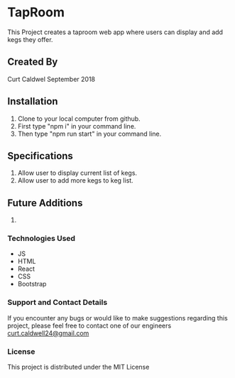 # TapRoom

This Project creates a taproom web app where users can display and add kegs they offer.
## Created By
Curt Caldwel
September 2018

## Installation
1. Clone to your local computer from github.
2. First type "npm i" in your command line.
3. Then type "npm run start" in your command line.


## Specifications

1. Allow user to display current list of kegs.
2. Allow user to add more kegs to keg list.

## Future Additions

1.

### Technologies Used

* JS
* HTML
* React
* CSS
* Bootstrap

### Support and Contact Details
If you encounter any bugs or would like to make suggestions regarding this project, please feel free to contact one of our engineers curt.caldwell24@gmail.com

### License

This project is distributed under the MIT License
